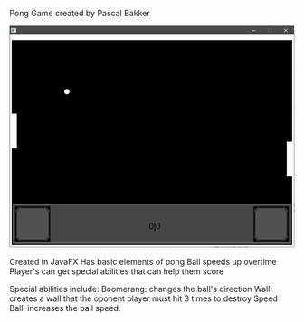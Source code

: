Pong Game created by Pascal Bakker

![alt text](https://raw.githubusercontent.com/pascalbakker/Pong-Game/master/screen.PNG)

Created in JavaFX
Has basic elements of pong
Ball speeds up overtime
Player's can get special abilities that can help them score

Special abilities include:
  Boomerang: changes the ball's direction
  Wall: creates a wall that the oponent player must hit 3 times to destroy
  Speed Ball: increases the ball speed.

